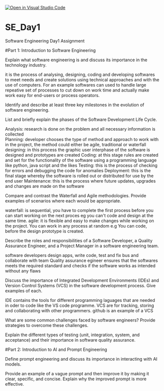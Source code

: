 [![Open in Visual Studio Code](https://classroom.github.com/assets/open-in-vscode-2e0aaae1b6195c2367325f4f02e2d04e9abb55f0b24a779b69b11b9e10269abc.svg)](https://classroom.github.com/online_ide?assignment_repo_id=18374438&assignment_repo_type=AssignmentRepo)
# SE_Day1
Software Engineering Day1 Assignment

#Part 1: Introduction to Software Engineering

Explain what software engineering is and discuss its importance in the technology industry.

it is the process of analysing, designing, coding and developing softwares to meet needs and create solutions using technical approaches and with the use of computers. For an example softwares can used to handle large repeative set of processes to cut down on work time and actually make work easy for end-users or process operators.

Identify and describe at least three key milestones in the evolution of software engineering.


List and briefly explain the phases of the Software Development Life Cycle.

Analysis: research is done on the problem and all necessary information is collected  
Planning: developer chooses the type of method and approach to work with in the project, the method could either be agile, traditional or waterfall
designing: in this process the graphic user interphase of the software is designed and prototypes are created
Coding: at this stage rules are created and set for the functionality of the software using a programming language like python, java script and the likes 
Testing: this is the process of checking for errors and debugging the code for anomalies 
Deployment: this is the final stage whereby the software is rolled out or distributed for use by the end user
Maintenance: this is the process where future updates, upgrades and changes are made on the software 

Compare and contrast the Waterfall and Agile methodologies. Provide examples of scenarios where each would be appropriate.

waterfall: is sequential, you have to complete the first process before you can start working on the next proces eg you can't code and design at the same time. 
agile: it is flexible and easy to make changes while working on the project. You can work in any process at random e.g You can code, before the design prototype is created.


Describe the roles and responsibilities of a Software Developer, a Quality Assurance Engineer, and a Project Manager in a software engineering team.

software developers design apps, write code, test and fix bus and collaborate with team
Quality assurance egineer ensures that the softwares meets the required standard and checks if the software works as intended without any flaws

Discuss the importance of Integrated Development Environments (IDEs) and Version Control Systems (VCS) in the software development process. Give examples of each.

IDE contains the tools for different programming laguages that are needed in oder to code like the VS code programme. 
VCS are for tracking, storing and collaborating with other programmers. github is an example of a VCS

What are some common challenges faced by software engineers? Provide strategies to overcome these challenges.


Explain the different types of testing (unit, integration, system, and acceptance) and their importance in software quality assurance.


#Part 2: Introduction to AI and Prompt Engineering


Define prompt engineering and discuss its importance in interacting with AI models.


Provide an example of a vague prompt and then improve it by making it clear, specific, and concise. Explain why the improved prompt is more effective.
